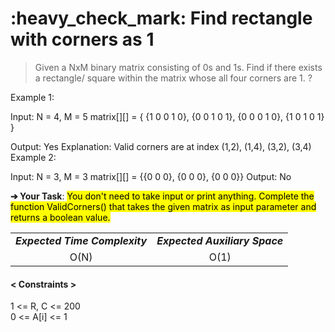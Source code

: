 <h1>:heavy_check_mark: Find rectangle with corners as 1</h1>
<blockquote>Given a NxM binary matrix consisting of 0s and 1s. Find if there exists a rectangle/ square within the matrix whose all four corners are 1.  ?</blockquote>

Example 1:

Input:
N = 4, M = 5
matrix[][] = 
{
{1 0 0 1 0},
{0 0 1 0 1},
{0 0 0 1 0}, 
{1 0 1 0 1}
} 

Output: Yes
Explanation:
Valid corners are at index (1,2), (1,4), (3,2), (3,4) 
Example 2:

Input:
N = 3, M = 3
matrix[][] = 
{{0 0 0},
{0 0 0},
{0 0 0}}
Output: No

**➔ Your Task**:
<mark>You don't need to take input or print anything. Complete the function ValidCorners() that takes the given matrix as input parameter and returns a boolean value.</mark>

<table align="center">
      <tr><td><em><b>Expected Time Complexity</td> <td><em><b>Expected Auxiliary Space</td></tr>
      <tr><td align="center">O(N)</td> <td align="center">O(1)</td></tr>
</table>

#### < Constraints >
1 <= R, C <= 200<br>
0 <= A[i] <= 1